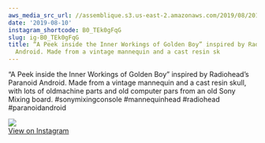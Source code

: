 ```yaml
---
aws_media_src_url: //assemblique.s3.us-east-2.amazonaws.com/2019/08/2019-08-10_15-47-33_UTC.jpg
date: '2019-08-10'
instagram_shortcode: B0_TEk0gFqG
slug: ig-B0_TEk0gFqG
title: “A Peek inside the Inner Workings of Golden Boy” inspired by Radiohead’s Paranoid
  Android. Made from a vintage mannequin and a cast resin sk
---
```


“A Peek inside the Inner Workings of Golden Boy” inspired by Radiohead’s Paranoid Android. Made from a vintage mannequin and a cast resin skull, with lots of oldmachine parts and old computer pars from an old Sony Mixing board. #sonymixingconsole #mannequinhead #radiohead #paranoidandroid 

![](//assemblique.s3.us-east-2.amazonaws.com/2019/08/2019-08-10_15-47-33_UTC.jpg)   
[View on Instagram](https://www.instagram.com/p/B0_TEk0gFqG/)